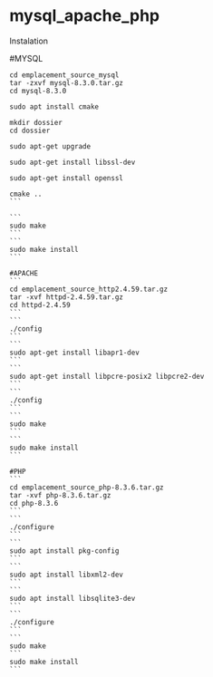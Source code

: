 # mysql_apache_php
Instalation

#MYSQL
```
cd emplacement_source_mysql
tar -zxvf mysql-8.3.0.tar.gz
cd mysql-8.3.0
```
```
sudo apt install cmake
```
```
mkdir dossier
cd dossier
```
```
sudo apt-get upgrade
```

```
sudo apt-get install libssl-dev
```
```
sudo apt-get install openssl
```
````
cmake ..
```

```
sudo make
```
```
sudo make install
```

#APACHE
```
cd emplacement_source_http2.4.59.tar.gz
tar -xvf httpd-2.4.59.tar.gz
cd httpd-2.4.59
```
```
./config
```
```
sudo apt-get install libapr1-dev
```
```
sudo apt-get install libpcre-posix2 libpcre2-dev
```
```
./config
```
```
sudo make
```
```
sudo make install
```

#PHP
```
cd emplacement_source_php-8.3.6.tar.gz
tar -xvf php-8.3.6.tar.gz
cd php-8.3.6
```
```
./configure
```
```
sudo apt install pkg-config
```
```
sudo apt install libxml2-dev
```
```
sudo apt install libsqlite3-dev
```
```
./configure
```
```
sudo make
```
sudo make install
```

